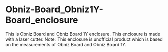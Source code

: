 # Obniz-Board_Obniz1Y-Board_enclosure
This is Obniz Board and Obniz Board 1Y enclosure. This enclosure is made with a laser cutter.  Note: This enclosure is unofficial product which is based on the measurements of Obniz Board and Obniz Board 1Y.
